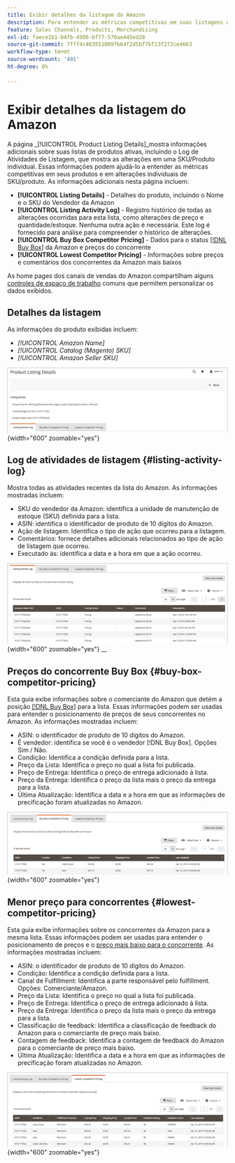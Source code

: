 ```yaml
---
title: Exibir detalhes da listagem do Amazon
description: Para entender as métricas competitivas em suas listagens do Amazon e em alterações individuais de SKU/produto, consulte a página Detalhes da listagem de produtos.
feature: Sales Channels, Products, Merchandising
exl-id: faece1b1-b4fb-4506-bf77-576ae445ed28
source-git-commit: 7fff4c463551089fb64f2d5bf7bf23f272ce4663
workflow-type: tm+mt
source-wordcount: '491'
ht-degree: 0%

---
```


# Exibir detalhes da listagem do Amazon

A página _[!UICONTROL Product Listing Details]_mostra informações adicionais sobre suas listas de produtos ativas, incluindo o Log de Atividades de Listagem, que mostra as alterações em uma SKU/Produto individual. Essas informações podem ajudá-lo a entender as métricas competitivas em seus produtos e em alterações individuais de SKU/produto. As informações adicionais nesta página incluem:

- **[!UICONTROL Listing Details]** - Detalhes do produto, incluindo o Nome e o SKU do Vendedor da Amazon
- **[!UICONTROL Listing Activity Log]** - Registro histórico de todas as alterações ocorridas para esta lista, como alterações de preço e quantidade/estoque. Nenhuma outra ação é necessária. Este log é fornecido para análise para compreender o histórico de alterações.
- **[!UICONTROL Buy Box Competitor Pricing]** - Dados para o status [[!DNL Buy Box]](./buy-box-competitor-pricing.md) da Amazon e preços do concorrente
- **[!UICONTROL Lowest Competitor Pricing]** - Informações sobre preços e comentários dos concorrentes da Amazon mais baixos

As home pages dos canais de vendas do Amazon compartilham alguns [controles de espaço de trabalho](./workspace-controls.md) comuns que permitem personalizar os dados exibidos.

## Detalhes da listagem

As informações do produto exibidas incluem:

- _[!UICONTROL Amazon Name]_
- _[!UICONTROL Catalog (Magento) SKU]_
- _[!UICONTROL Amazon Seller SKU]_

![Detalhes da listagem](assets/amazon-product-listing-details.png){width="600" zoomable="yes"}

## Log de atividades de listagem {#listing-activity-log}

Mostra todas as atividades recentes da lista do Amazon. As informações mostradas incluem:

- SKU do vendedor da Amazon: identifica a unidade de manutenção de estoque (SKU) definida para a lista.
- ASIN: identifica o identificador de produto de 10 dígitos do Amazon.
- Ação de listagem: Identifica o tipo de ação que ocorreu para a listagem.
- Comentários: fornece detalhes adicionais relacionados ao tipo de ação de listagem que ocorreu.
- Executado às: identifica a data e a hora em que a ação ocorreu.

![Detalhes da listagem de produtos - Log de atividades da listagem](assets/amazon-listing-activity-log.png){width="600" zoomable="yes"}
__

## Preços do concorrente Buy Box {#buy-box-competitor-pricing}

Esta guia exibe informações sobre o comerciante do Amazon que detém a posição [[!DNL Buy Box]](./buy-box-competitor-pricing.md) para a lista. Essas informações podem ser usadas para entender o posicionamento de preços de seus concorrentes no Amazon. As informações mostradas incluem:

- ASIN: o identificador de produto de 10 dígitos do Amazon.
- É vendedor: identifica se você é o vendedor [!DNL Buy Box]. Opções Sim / Não.
- Condição: Identifica a condição definida para a lista.
- Preço da Lista: Identifica o preço no qual a lista foi publicada.
- Preço de Entrega: Identifica o preço de entrega adicionado à lista.
- Preço da Entrega: Identifica o preço da lista mais o preço da entrega para a lista.
- Última Atualização: Identifica a data e a hora em que as informações de precificação foram atualizadas no Amazon.

![Detalhes da lista de produtos: preço de Buy Box do concorrente](assets/amazon-listing-details-buy-box-2.png){width="600" zoomable="yes"}

## Menor preço para concorrentes {#lowest-competitor-pricing}

Esta guia exibe informações sobre os concorrentes da Amazon para a mesma lista. Essas informações podem ser usadas para entender o posicionamento de preços e o [preço mais baixo para o concorrente](./lowest-competitor-pricing.md). As informações mostradas incluem:

- ASIN: o identificador de produto de 10 dígitos do Amazon.
- Condição: Identifica a condição definida para a lista.
- Canal de Fulfillment: Identifica a parte responsável pelo fulfillment. Opções: Comerciante/Amazon.
- Preço da Lista: Identifica o preço no qual a lista foi publicada.
- Preço de Entrega: Identifica o preço de entrega adicionado à lista.
- Preço da Entrega: Identifica o preço da lista mais o preço da entrega para a lista.
- Classificação de feedback: Identifica a classificação de feedback do Amazon para o comerciante de preço mais baixo.
- Contagem de feedback: Identifica a contagem de feedback do Amazon para o comerciante de preço mais baixo.
- Última Atualização: Identifica a data e a hora em que as informações de precificação foram atualizadas no Amazon.

![Detalhes da lista de produtos - menor preço para o concorrente](assets/amazon-listing-details-lowest-comp.png){width="600" zoomable="yes"}
